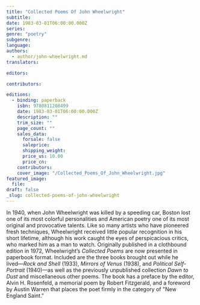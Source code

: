 ```yaml
---
title: "Collected Poems Of John Wheelwright"
subtitle:
date: 1983-03-01T06:00:00.000Z
series:
genre: "poetry"
subgenre:
language:
authors:
  - author/john-wheelwright.md
translators:

editors:

contributors:

editions:
  - binding: paperback
    isbn: 9780811208499
    date: 1983-03-01T06:00:00.000Z
    description: ""
    trim_size: ""
    page_count: ""
    sales_data:
      forsale: false
      saleprice:
      shipping_weight:
      price_us: 10.00
      price_cn:
    contributors:
    cover_image: "/Collected_Poems_Of_John_Wheelwright.jpg"
featured_image:
  file:
draft: false
_slug: collected-poems-of-john-wheelwright
---
```


In 1940, when John Wheelwright was killed by a speeding car, Boston lost one of its most colorful personalities and American poetry one of its most original and provocative talents. Like so many artists who have pioneered fresh techniques, Wheelwright received little popular recognition in his short lifetime, although his work caught the eyes of perspicacious critics, who marked him as a man to watch. Originally published in a clothbound edition in 1972, Wheelwright’s _Collected Poems_ are now presented in paperbook format. Included are the three books brought out while he lived––_Rock and Shell_ (1933), _Mirrors of Venus_ (1938), and _Political Self-Portrait_ (1940)––as well as the previously unpublished collection _Dawn to Dust_ and miscellaneous other poems. The book has a preface by the editor, Alvin H. Rosenfeld, a memorial poem by Robert Fitzgerald, and a foreword by Austin Warren that places the poet firmly in the category of "New England Saint."


